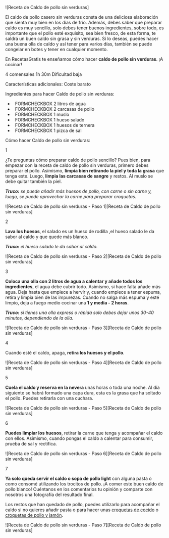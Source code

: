 ![Receta de Caldo de pollo sin verduras] 

El caldo de pollo casero sin verduras consta de una deliciosa elaboración que sienta muy bien en los días de frío. Además, debes saber que preparar caldo es muy sencillo, solo debes tener buenos ingredientes, sobre todo, es importante que el pollo esté exquisito, sea bien fresco, de esta forma, te saldrá un buen caldo sin grasa y sin verduras. Si lo deseas, puedes hacer una buena olla de caldo y así tener para varios días, también se puede congelar en botes y tener en cualquier momento.

En RecetasGratis te enseñamos cómo hacer **caldo de pollo sin verduras**. ¡A cocinar!

4 comensales 1h 30m Dificultad baja

Características adicionales: Coste barato 

Ingredientes para hacer Caldo de pollo sin verduras:

- ` `FORMCHECKBOX 2 litros de agua 
- ` `FORMCHECKBOX 2 carcasas de pollo 
- ` `FORMCHECKBOX 1 muslo 
- ` `FORMCHECKBOX 1 hueso salado 
- ` `FORMCHECKBOX 1 huesos de ternera 
- ` `FORMCHECKBOX 1 pizca de sal 

Cómo hacer Caldo de pollo sin verduras:

1

¿Te preguntas cómo preparar caldo de pollo sencillo? Pues bien, para empezar con la receta de caldo de pollo sin verduras, primero debes preparar el pollo. Asimismo, **limpia bien retirando la piel y toda la grasa** que tenga este. Luego, **limpia las carcasas de sangre** y restos. Al muslo se debe quitar también la piel.

***Truco:** se puede añadir más huesos de pollo, con carne o sin carne y, luego, se puede aprovechar la carne para preparar croquetas.*

![Receta de Caldo de pollo sin verduras - Paso 1][Receta de Caldo de pollo sin verduras] 

2

**Lava los huesos**, el salado es un hueso de rodilla ,el hueso salado le da sabor al caldo y que quede más blanco.

***Truco:** el hueso salado le da sabor al caldo.*

![Receta de Caldo de pollo sin verduras - Paso 2][Receta de Caldo de pollo sin verduras] 

3

**Coloca una olla con 2 litros de agua a calentar y añade todos los ingredientes**, el agua debe cubrir todo. Asimismo, si hace falta añade más agua. Deja hasta que empiece a hervir y, cuando empiece a tener espuma, retira y limpia bien de las impurezas. Cuando no salga más espuma y esté limpio, deja a fuego medio cocinar una **1 y media - 2 horas**.

***Truco:** si tienes una olla express o rápida solo debes dejar unos 30-40 minutos, dependiendo de la olla.*

![Receta de Caldo de pollo sin verduras - Paso 3][Receta de Caldo de pollo sin verduras] 

4

Cuando esté el caldo, apaga, **retira los huesos y el pollo**.

![Receta de Caldo de pollo sin verduras - Paso 4][Receta de Caldo de pollo sin verduras] 

5

**Cuela el caldo y reserva en la nevera** unas horas o toda una noche. Al día siguiente se habrá formado una capa dura, esta es la grasa que ha soltado el pollo. Puedes retirarla con una cuchara.

![Receta de Caldo de pollo sin verduras - Paso 5][Receta de Caldo de pollo sin verduras] 

6

**Puedes limpiar los huesos**, retirar la carne que tenga y acompañar el caldo con ellos. Asimismo, cuando pongas el caldo a calentar para consumir, prueba de sal y rectifica.

![Receta de Caldo de pollo sin verduras - Paso 6][Receta de Caldo de pollo sin verduras] 

7

**Ya solo queda servir el caldo o sopa de pollo light** con alguna pasta o como consomé utilizando los trocitos de pollo. ¡A comer este buen caldo de pollo blanco! Cuéntanos en los comentarios tu opinión y comparte con nosotros una fotografía del resultado final.

Los restos que han quedado de pollo, puedes utilizarlo para acompañar el caldo si no quieres añadir pasta o para hacer unas [croquetas de cocido](https://www.recetasgratis.net/receta-de-croquetas-de-cocido-57926.html) o [croquetas de pollo y jamón](https://www.recetasgratis.net/receta-de-croquetas-de-pollo-y-jamon-59331.html).

![Receta de Caldo de pollo sin verduras - Paso 7][Receta de Caldo de pollo sin verduras] 
